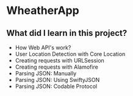 # WheatherApp
## What did I learn in this project?
- How Web API's work?
- User Location Detection with Core Location
- Creating requests with URLSession
- Creating requests with Alamofire
- Parsing JSON: Manually
- Parsing JSON: Using SwiftyJSON
- Parsing JSON: Codable Protocol

